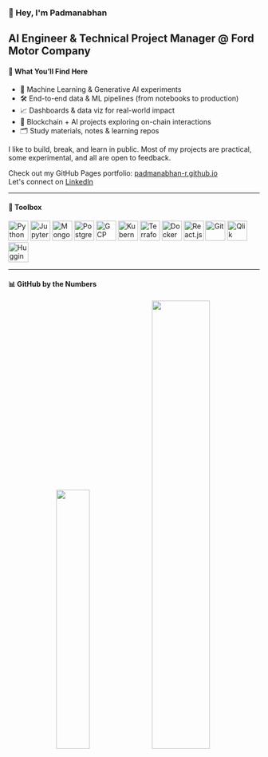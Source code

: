 ### 👋 Hey, I'm Padmanabhan

AI Engineer & Technical Project Manager @ Ford Motor Company  
---

#### 🧪 What You’ll Find Here

- 🧠 Machine Learning & Generative AI experiments  
- 🛠️ End-to-end data & ML pipelines (from notebooks to production)  
- 📈 Dashboards & data viz for real-world impact  
- 🔗 Blockchain + AI projects exploring on-chain interactions  
- 🗂️ Study materials, notes & learning repos

I like to build, break, and learn in public. Most of my projects are practical, some experimental, and all are open to feedback.

Check out my GitHub Pages portfolio: [padmanabhan-r.github.io](https://padmanabhan-r.github.io/)  
Let's connect on [LinkedIn](https://www.linkedin.com/in/padmanabhan-rajendrakumar/)

---

#### 🧰 Toolbox  
<p>
  <img src="https://cdn.jsdelivr.net/gh/devicons/devicon/icons/python/python-original.svg" width="40" alt="Python"/>
  <img src="https://cdn.jsdelivr.net/gh/devicons/devicon/icons/jupyter/jupyter-original.svg" width="40" alt="Jupyter"/>
  <img src="https://cdn.jsdelivr.net/gh/devicons/devicon/icons/mongodb/mongodb-original.svg" width="40" alt="MongoDB"/>
  <img src="https://cdn.jsdelivr.net/gh/devicons/devicon/icons/postgresql/postgresql-original.svg" width="40" alt="PostgreSQL"/>
  <img src="https://cdn.jsdelivr.net/gh/devicons/devicon/icons/googlecloud/googlecloud-original.svg" width="40" alt="GCP"/>
  <img src="https://cdn.jsdelivr.net/gh/devicons/devicon/icons/kubernetes/kubernetes-plain.svg" width="40" alt="Kubernetes"/>
  <img src="https://cdn.jsdelivr.net/gh/devicons/devicon/icons/terraform/terraform-original.svg" width="40" alt="Terraform"/>
  <img src="https://cdn.jsdelivr.net/gh/devicons/devicon/icons/docker/docker-original.svg" width="40" alt="Docker"/>
  <img src="https://cdn.jsdelivr.net/gh/devicons/devicon/icons/react/react-original.svg" width="40" alt="React.js"/>
  <img src="https://cdn.jsdelivr.net/gh/devicons/devicon/icons/git/git-original.svg" width="40" alt="Git"/>
  <img src="https://raw.githubusercontent.com/gilbarbara/logos/master/logos/qlik.svg" width="40" height="40" alt="Qlik"/>
  <img src="https://huggingface.co/front/assets/huggingface_logo-noborder.svg" width="40" alt="Hugging Face"/>
</p>

---

#### 📊 GitHub by the Numbers  
<p align="center">
  <img src="https://github-readme-stats.vercel.app/api/top-langs/?username=padmanabhan-r&layout=compact&theme=radical" width="36.5%"/>
  <img src="https://github-readme-stats.vercel.app/api?username=padmanabhan-r&show_icons=true&theme=radical" width="48%" />
</p>

